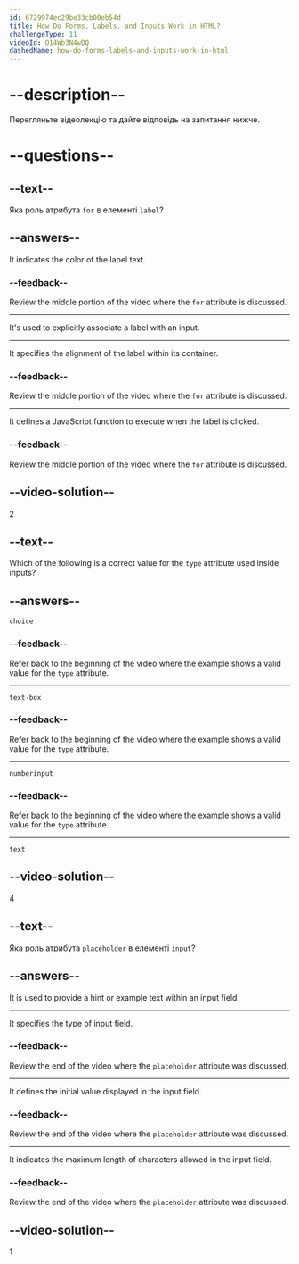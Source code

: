 ```yaml
---
id: 6729974ec29be33cb00eb54d
title: How Do Forms, Labels, and Inputs Work in HTML?
challengeType: 11
videoId: O14Wb3N4wDQ
dashedName: how-do-forms-labels-and-inputs-work-in-html
---
```


# --description--

Перегляньте відеолекцію та дайте відповідь на запитання нижче.

# --questions--

## --text--

Яка роль атрибута `for` в елементі `label`?

## --answers--

It indicates the color of the label text.

### --feedback--

Review the middle portion of the video where the `for` attribute is discussed.

---

It's used to explicitly associate a label with an input.

---

It specifies the alignment of the label within its container.

### --feedback--

Review the middle portion of the video where the `for` attribute is discussed.

---

It defines a JavaScript function to execute when the label is clicked.

### --feedback--

Review the middle portion of the video where the `for` attribute is discussed.

## --video-solution--

2

## --text--

Which of the following is a correct value for the `type` attribute used inside inputs?

## --answers--

`choice`

### --feedback--

Refer back to the beginning of the video where the example shows a valid value for the `type` attribute.

---

`text-box`

### --feedback--

Refer back to the beginning of the video where the example shows a valid value for the `type` attribute.

---

`numberinput`

### --feedback--

Refer back to the beginning of the video where the example shows a valid value for the `type` attribute.

---

`text`

## --video-solution--

4

## --text--

Яка роль атрибута `placeholder` в елементі `input`?

## --answers--

It is used to provide a hint or example text within an input field.

---

It specifies the type of input field.

### --feedback--

Review the end of the video where the `placeholder` attribute was discussed.

---

It defines the initial value displayed in the input field.

### --feedback--

Review the end of the video where the `placeholder` attribute was discussed.

---

It indicates the maximum length of characters allowed in the input field.

### --feedback--

Review the end of the video where the `placeholder` attribute was discussed.

## --video-solution--

1
